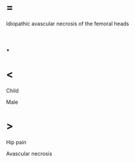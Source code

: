 # =

Idiopathic avascular necrosis of the femoral heads

# .

# <

Child

Male

# >

Hip pain

Avascular necrosis
